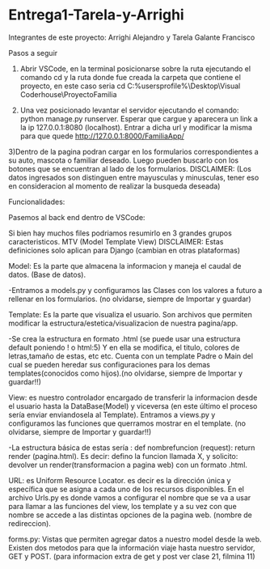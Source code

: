 # Entrega1-Tarela-y-Arrighi
Integrantes de este proyecto: Arrighi Alejandro y Tarela Galante Francisco

Pasos a seguir

1) Abrir VSCode, en la terminal posicionarse sobre la ruta ejecutando el comando cd y la ruta donde fue creada la carpeta que contiene el proyecto, en este caso seria cd C:\%usersprofile%\Desktop\Visual Coderhouse\ProyectoFamilia

2) Una vez posicionado levantar el servidor ejecutando el comando: python manage.py runserver. Esperar que cargue y aparecera un link a la ip 127.0.0.1:8080 (localhost). Entrar a dicha url y modificar la misma para que quede http://127.0.0.1:8000/FamiliaApp/

3)Dentro de la pagina podran cargar en los formularios correspondientes a su auto, mascota o familiar deseado. Luego pueden buscarlo con los botones que se encuentran al lado de los formularios. 
DISCLAIMER: (Los datos ingresados son distinguen entre mayusculas y minusculas, tener eso en consideracion al momento de realizar la busqueda deseada)

Funcionalidades:

Pasemos al back end dentro de VSCode:

Si bien hay muchos files podriamos resumirlo en 3 grandes grupos caracteristicos. MTV (Model Template View)
DISCLAIMER: Estas definiciones solo aplican para Django (cambian en otras plataformas)

Model: Es la parte que almacena la informacion y maneja el caudal de datos. (Base de datos).

-Entramos a models.py y configuramos las Clases con los valores a futuro a rellenar en los formularios. (no olvidarse, siempre de Importar y guardar)

Template: Es la parte que visualiza el usuario. Son archivos que permiten modificar la estructura/estetica/visualizacion de nuestra pagina/app. 

-Se crea la estructura en formato .html (se puede usar una estructura default poniendo ! o html:5) Y en ella se modifica, el titulo, colores de letras,tamaño de estas, etc etc. Cuenta con un template Padre o Main del cual se pueden heredar sus configuraciones para los demas templates(conocidos como hijos).(no olvidarse, siempre de Importar y guardar!!)

View: es nuestro controlador encargado de transferir la informacion desde el usuario hasta la DataBase(Model) y viceversa (en este último el proceso sería enviar enviandosela al Template). Entramos a views.py y configuramos las funciones que querramos mostrar en el template. (no olvidarse, siempre de Importar y guardar!!)

-La estructura básica de estas sería : def nombrefuncion (request): 
return render (pagina.html). Es decir: defino la funcion llamada X, y solicito: devolver un render(transformacion a pagina web) con un formato .html.

URL: es Uniform Resource Locator. es decir es la dirección única y específica que se asigna a cada uno de los recursos disponibles. En el archivo Urls.py es donde vamos a configurar el nombre que se va a usar para llamar a las funciones del view, los template y a su vez con que nombre se accede a las distintas opciones de la pagina web. (nombre de redireccion).

forms.py: Vistas que permiten agregar datos a nuestro model desde la web. Existen dos metodos para que la información viaje hasta nuestro servidor, GET y POST. (para informacion extra de get y post ver clase 21, filmina 11)
